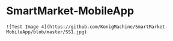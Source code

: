 # SmartMarket-MobileApp

    ![Test Image 4](https://github.com/KonigMachine/SmartMarket-MobileApp/blob/master/SS1.jpg)
